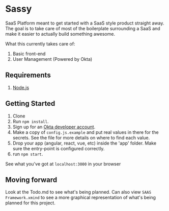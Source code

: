 # Sassy
SaaS Platform meant to get started with a SaaS style product straight away. The goal is to take care of most of the boilerplate surrounding a SaaS and make it easier to actually build something awesome.

What this currently takes care of:
1) Basic front-end
2) User Management (Powered by Okta)

## Requirements

1. [Node.js](https://nodejs.org/en/)

## Getting Started

1. Clone
2. Run `npm install`.
3. Sign up for an [Okta developer account](https://developer.okta.com/).
4. Make a copy of `config.js.example` and put real values in there for the secrets. See the file for more details on where to find each value.
5. Drop your app (angular, react, vue, etc) inside the 'app' folder. Make sure the entry-point is configured correctly. 
6. run `npm start`.

See what you've got at `localhost:3000` in your browser

## Moving forward

Look at the Todo.md to see what's being planned.
Can also view `SAAS Framework.xmind` to see a more graphical representation of what's being planned for this project.